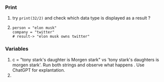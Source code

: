 ### Print
1. try ```print(32/2)``` and check which data type is displayed as a result ?
2. ```
   person = "elon musk"
   company = "twitter"
   # result-> "elon musk owns twitter"
   ```


### Variables 
1. c = "tony stark's daughter is Morgen stark" vs 'tony stark's daughters is morgen stark'. Run both strings and observe what happens . Use ChatGPT for explantation.
2. 
